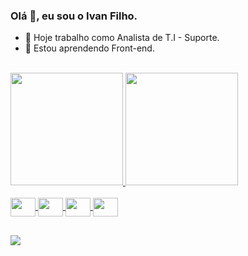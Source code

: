 ### Olá 👋, eu sou o Ivan Filho.

- 🔭 Hoje trabalho como Analista de T.I - Suporte.
- 🌱 Estou aprendendo Front-end.

<div><br>
  <a href="https://github.com/ivan-bezerra-filho">
  <img height="180em" src="https://github-readme-stats.vercel.app/api?username=ivan-bezerra-filho&show_icons=true&theme=darcula">
  <img height="180em" src="https://github-readme-stats.vercel.app/api/top-langs/?username=ivan-bezerra-filho&theme=darcula">
</div>

<div style="display: inline_block"><br>
  <img align="center" height="30" width="40" src="https://cdn.jsdelivr.net/gh/devicons/devicon/icons/html5/html5-original.svg">
  <img align="center" height="30" width="40" src="https://cdn.jsdelivr.net/gh/devicons/devicon/icons/css3/css3-original.svg">
  <img align="center" height="30" width="40" src="https://cdn.jsdelivr.net/gh/devicons/devicon/icons/javascript/javascript-original.svg">
  <img align="center" height="30" width="40" src="https://cdn.jsdelivr.net/gh/devicons/devicon/icons/java/java-original.svg">
</div>

##

<div>
  <a href="https://www.linkedin.com/in/ivan-filho-8b145410b/" target="_blank"><img src="https://img.shields.io/badge/-LinkedIn-%230077B5?style=for-the-badge&logo=linkedin&logoColor=white" target="_blank"></a> 
</div>
